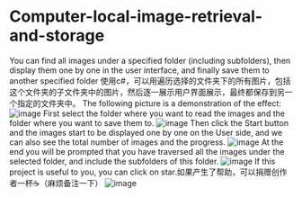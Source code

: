# Computer-local-image-retrieval-and-storage
You can find all images under a specified folder (including subfolders), then display them one by one in the user interface, and finally save them to another specified folder
使用c#，可以用遍历选择的文件夹下的所有图片，包括这个文件夹的子文件夹中的图片，然后逐一展示用户界面展示，最终都保存到另一个指定的文件夹中。
The following picture is a demonstration of the effect:
![image](https://github.com/Wscga1/Computer-local-image-retrieval-and-storage-using-WPF/blob/main/1.png)
First select the folder where you want to read the images and the folder where you want to save them to.
![image](https://github.com/Wscga1/Computer-local-image-retrieval-and-storage-using-WPF/blob/main/2.png)
Then click the Start button and the images start to be displayed one by one on the User side, and we can also see the total number of images and the progress.
![image](https://github.com/Wscga1/Computer-local-image-retrieval-and-storage-using-WPF/blob/main/3.png)
At the end you will be prompted that you have traversed all the images under the selected folder, and include the subfolders of this folder.
![image](https://github.com/Wscga1/Computer-local-image-retrieval-and-storage-using-WPF/blob/main/4.png)
If this project is useful to you, you can click on star.如果产生了帮助，可以捐赠创作者一杯☕️（麻烦备注一下）
![image](https://github.com/Wscga1/Computer-local-image-retrieval-and-storage-using-WPF/blob/main/5.jpg)

